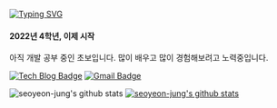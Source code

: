 [![Typing SVG](https://readme-typing-svg.herokuapp.com?font=Moon+Dance&color=%23000000&size=30&center=true&vCenter=true&lines=Hi+there%2C+I'm+seoyeon)](https://git.io/typing-svg)
#### 2022년 4학년, 이제 시작
아직 개발 공부 중인 초보입니다. 
많이 배우고 많이 경험해보려고 노력중입니다.

 [![Tech Blog Badge](http://img.shields.io/badge/-Tech%20blog-black?style=flat-square&logo=github&link=https://zzsza.github.io/)](https://daydream-sy.tistory.com/)
 [![Gmail Badge](https://img.shields.io/badge/Gmail-d14836?style=flat-square&logo=Gmail&logoColor=white&link=mailto:snugyun01@gmail.com)](mailto:jungluchia1204@gmail.com)
 
![seoyeon-jung's github stats](https://github-readme-stats.vercel.app/api?username=seoyeon-jung&show_icons=true)
[![seoyeon-jung's github stats](https://github-readme-stats.vercel.app/api/top-langs/?username=seoyeon-jung&show_icons=true&hide_border=true&title_color=004386&icon_color=004386&layout=compact)](https://github.com/seoyeon-jung)
